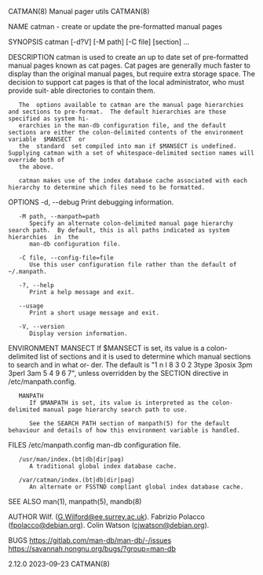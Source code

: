 CATMAN(8)							      Manual pager utils							     CATMAN(8)

NAME
       catman - create or update the pre-formatted manual pages

SYNOPSIS
       catman [-d?V] [-M path] [-C file] [section] ...

DESCRIPTION
       catman  is  used to create an up to date set of pre-formatted manual pages known as cat pages.  Cat pages are generally much faster to display than the
       original manual pages, but require extra storage space.	The decision to support cat pages is that of the local administrator, who must	provide	 suit‐
       able directories to contain them.

       The  options available to catman are the manual page hierarchies and sections to pre-format.  The default hierarchies are those specified as system hi‐
       erarchies in the man-db configuration file, and the default sections are either the colon-delimited contents of the environment	variable  $MANSECT  or
       the  standard  set compiled into man if $MANSECT is undefined.  Supplying catman with a set of whitespace-delimited section names will override both of
       the above.

       catman makes use of the index database cache associated with each hierarchy to determine which files need to be formatted.

OPTIONS
       -d, --debug
	      Print debugging information.

       -M path, --manpath=path
	      Specify an alternate colon-delimited manual page hierarchy search path.  By default, this is all paths indicated as system  hierarchies  in  the
	      man-db configuration file.

       -C file, --config-file=file
	      Use this user configuration file rather than the default of ~/.manpath.

       -?, --help
	      Print a help message and exit.

       --usage
	      Print a short usage message and exit.

       -V, --version
	      Display version information.

ENVIRONMENT
       MANSECT
	      If  $MANSECT is set, its value is a colon-delimited list of sections and it is used to determine which manual sections to search and in what or‐
	      der.  The default is "1 n l 8 3 0 2 3type 3posix 3pm 3perl 3am 5 4 9 6 7", unless overridden by the SECTION directive in /etc/manpath.config.

       MANPATH
	      If $MANPATH is set, its value is interpreted as the colon-delimited manual page hierarchy search path to use.

	      See the SEARCH PATH section of manpath(5) for the default behaviour and details of how this environment variable is handled.

FILES
       /etc/manpath.config
	      man-db configuration file.

       /usr/man/index.(bt|db|dir|pag)
	      A traditional global index database cache.

       /var/catman/index.(bt|db|dir|pag)
	      An alternate or FSSTND compliant global index database cache.

SEE ALSO
       man(1), manpath(5), mandb(8)

AUTHOR
       Wilf. (G.Wilford@ee.surrey.ac.uk).
       Fabrizio Polacco (fpolacco@debian.org).
       Colin Watson (cjwatson@debian.org).

BUGS
       https://gitlab.com/man-db/man-db/-/issues
       https://savannah.nongnu.org/bugs/?group=man-db

2.12.0									  2023-09-23								     CATMAN(8)

